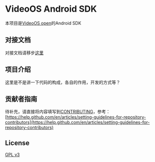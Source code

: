 # VideoOS Android SDK
本项目是[VideoOS open](http://videojj.com/videoos-open/)的Android SDK

## 对接文档
对接文档请移步[这里](docs/index.md)

## 项目介绍
这里是不是讲一下代码的构成，各自的作用，开发的方式等？

## 贡献者指南
待补充，请直接将内容填写到[CONTRIBUTING](CONTRIBUTING)，参考：[https://help.github.com/en/articles/setting-guidelines-for-repository-contributors](https://help.github.com/en/articles/setting-guidelines-for-repository-contributors)

## License
[GPL v3](LICENSE)
